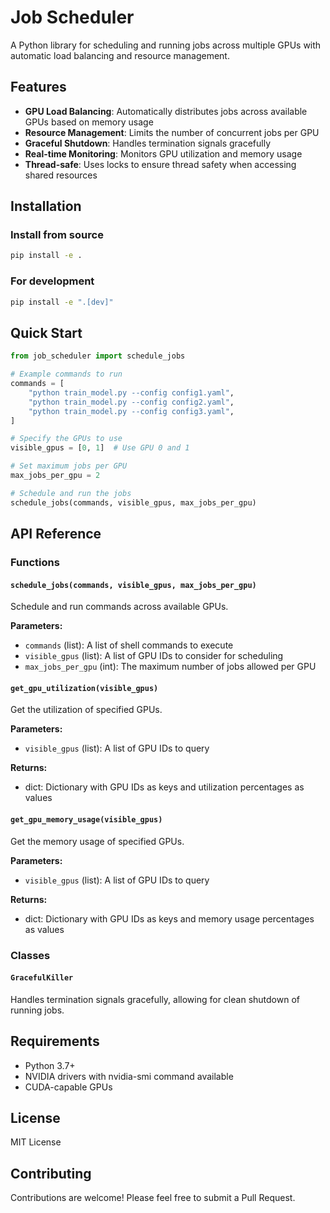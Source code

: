 # Job Scheduler

A Python library for scheduling and running jobs across multiple GPUs with automatic load balancing and resource management.

## Features

- **GPU Load Balancing**: Automatically distributes jobs across available GPUs based on memory usage
- **Resource Management**: Limits the number of concurrent jobs per GPU
- **Graceful Shutdown**: Handles termination signals gracefully
- **Real-time Monitoring**: Monitors GPU utilization and memory usage
- **Thread-safe**: Uses locks to ensure thread safety when accessing shared resources

## Installation

### Install from source

```bash
pip install -e .
```

### For development

```bash
pip install -e ".[dev]"
```

## Quick Start

```python
from job_scheduler import schedule_jobs

# Example commands to run
commands = [
    "python train_model.py --config config1.yaml",
    "python train_model.py --config config2.yaml", 
    "python train_model.py --config config3.yaml",
]

# Specify the GPUs to use
visible_gpus = [0, 1]  # Use GPU 0 and 1

# Set maximum jobs per GPU
max_jobs_per_gpu = 2

# Schedule and run the jobs
schedule_jobs(commands, visible_gpus, max_jobs_per_gpu)
```

## API Reference

### Functions

#### `schedule_jobs(commands, visible_gpus, max_jobs_per_gpu)`

Schedule and run commands across available GPUs.

**Parameters:**
- `commands` (list): A list of shell commands to execute
- `visible_gpus` (list): A list of GPU IDs to consider for scheduling
- `max_jobs_per_gpu` (int): The maximum number of jobs allowed per GPU

#### `get_gpu_utilization(visible_gpus)`

Get the utilization of specified GPUs.

**Parameters:**
- `visible_gpus` (list): A list of GPU IDs to query

**Returns:**
- dict: Dictionary with GPU IDs as keys and utilization percentages as values

#### `get_gpu_memory_usage(visible_gpus)`

Get the memory usage of specified GPUs.

**Parameters:**
- `visible_gpus` (list): A list of GPU IDs to query

**Returns:**
- dict: Dictionary with GPU IDs as keys and memory usage percentages as values

### Classes

#### `GracefulKiller`

Handles termination signals gracefully, allowing for clean shutdown of running jobs.

## Requirements

- Python 3.7+
- NVIDIA drivers with nvidia-smi command available
- CUDA-capable GPUs

## License

MIT License

## Contributing

Contributions are welcome! Please feel free to submit a Pull Request. 